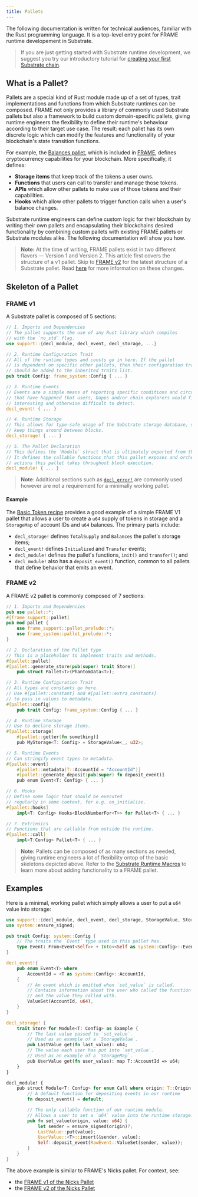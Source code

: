 ```yaml
---
title: Pallets
---
```


The following documentation is written for technical audiences, familiar with the Rust programming
language. It is a top-level entry point for FRAME runtime developement in Substrate. 

> If you are just getting started with Substrate runtime development, we suggest you try
> our introductory tutorial for
> [creating your first Substrate chain](../../tutorials/create-your-first-substrate-chain).

## What is a Pallet?

Pallets are a special kind of Rust module made up of a set of types, trait implementations and functions 
from which Substrate runtimes can be composed. FRAME not only 
provides a library of commonly used Substrate pallets but also a framework to build custom domain-specific 
pallets, giving runtime engineers the flexibility to define their runtime's behaviour according to their 
target use case. The result: each pallet has its own discrete logic which can modify the features and 
functionality of your blockchain's state transition functions.


For example, the [Balances pallet](https://github.com/paritytech/substrate/tree/master/frame/balances), which is included in [FRAME](/knowledgebase/runtime/frame), defines cryptocurrency capabilities for your blockchain. More specifically, it
defines: 
- **Storage items** that keep track of the tokens a user owns.
- **Functions** that users can call to transfer
and manage those tokens.
- **APIs** which allow other pallets to make use of those tokens and their capabilities.
- **Hooks**
which allow other pallets to trigger function calls when a user's balance changes.

Substrate runtime engineers can define custom logic for their blockchain by writing their own pallets and encapsulating their blockchains desired functionality by combining custom pallets with existing FRAME pallets or Substrate modules alike. The following documentation will show you how.

> **Note:** At the time of writing, FRAME pallets exist in two different flavors &mdash; Version 1 and Version 2. This article first covers the structure of a v1 pallet. Skip to [FRAME v2](./pallets#frame-v2) for the latest structure of a Substrate pallet. Read [here](./macros#frame-v1-vs-v2) for more information on these changes.

## Skeleton of a Pallet
### FRAME v1
A Substrate pallet is composed of 5 sections:

```rust
// 1. Imports and Dependencies
// The pallet supports the use of any Rust library which compiles
// with the `no_std` flag.
use support::{decl_module, decl_event, decl_storage, ...}

// 2. Runtime Configuration Trait
// All of the runtime types and consts go in here. If the pallet
// is dependent on specific other pallets, then their configuration traits
// should be added to the inherited traits list.
pub trait Config: frame_system::Config { ... }

// 3. Runtime Events
// Events are a simple means of reporting specific conditions and circumstances
// that have happened that users, Dapps and/or chain explorers would find
// interesting and otherwise difficult to detect.
decl_event! { ... }

// 4. Runtime Storage
// This allows for type-safe usage of the Substrate storage database, so you can
// keep things around between blocks.
decl_storage! { ... }

// 5. The Pallet Declaration
// This defines the `Module` struct that is ultimately exported from this pallet.
// It defines the callable functions that this pallet exposes and orchestrates
// actions this pallet takes throughout block execution.
decl_module! { ... }
```
> **Note**: Additional sections such as [`decl_error!`](./macros#decl_error) are commonly used however are not a requirement for a minimally working pallet.
#### Example

The [Basic Token recipe](https://substrate.dev/recipes/basic-token.html) provides a good example of a simple FRAME V1 pallet that allows a user to create a `u64` supply of tokens in storage and a `StorageMap` of account IDs and `u64` balances. The primary parts include:
- `decl_storage!` defines `TotalSupply` and `Balances` the pallet's storage items;
- `decl_event!` defines `Initialized` and `Transfer` events;
- `decl_module!` defines the pallet's functions, `init()` and `transfer()`; and
- `decl_module!` also has a `deposit_event()` function, common to all pallets that define behavior that emits an event.
### FRAME v2
A FRAME v2 pallet is commonly composed of 7 sections:

```rust
// 1. Imports and Dependencies
pub use pallet::*;
#[frame_support::pallet]
pub mod pallet {
	use frame_support::pallet_prelude::*;
	use frame_system::pallet_prelude::*;
}

// 2. Declaration of the Pallet type 
// This is a placeholder to implement traits and methods.
#[pallet::pallet]
#[pallet::generate_store(pub(super) trait Store)]
	pub struct Pallet<T>(PhantomData<T>);

// 3. Runtime Configuration Trait
// All types and constants go here. 
// Use #[pallet::constant] and #[pallet::extra_constants] 
// to pass in values to metadata.
#[pallet::config]
	pub trait Config: frame_system::Config { ... }

// 4. Runtime Storage
// Use to declare storage items.
#[pallet::storage]
	#[pallet::getter(fn something)]
	pub MyStorage<T: Config> = StorageValue<_, u32>;

// 5. Runtime Events
// Can stringify event types to metadata.
#[pallet::event]
	#[pallet::metadata(T::AccountId = "AccountId")]
	#[pallet::generate_deposit(pub(super) fn deposit_event)]
	pub enum Event<T: Config> { ... }

// 6. Hooks
// Define some logic that should be executed
// regularly in some context, for e.g. on_initialize.
#[pallet::hooks]
	impl<T: Config> Hooks<BlockNumberFor<T>> for Pallet<T> { ... }

// 7. Extrinsics
// Functions that are callable from outside the runtime.
#[pallet::call]
	impl<T:Config> Pallet<T> { ... }

```
> **Note:** Pallets can be composed of as many sections as needed, giving runtime engineers a lot of flexibility ontop of the basic skeletons depicted above. Refer to the [Substrate Runtime Macros](./macros#substrate-runtime-macros) to learn more about adding functionality to a FRAME pallet.

## Examples

Here is a minimal, working pallet which simply allows a user to put a `u64` value into storage:

```rust
use support::{decl_module, decl_event, decl_storage, StorageValue, StorageMap};
use system::ensure_signed;

pub trait Config: system::Config {
	// The traits the `Event` type used in this pallet has.
	type Event: From<Event<Self>> + Into<<Self as system::Config>::Event>;
}

decl_event!{
	pub enum Event<T> where
		AccountId = <T as system::Config>::AccountId,
	{
		// An event which is emitted when `set_value` is called.
		// Contains information about the user who called the function
		// and the value they called with.
		ValueSet(AccountId, u64),
	}
}

decl_storage! {
	trait Store for Module<T: Config> as Example {
		// The last value passed to `set_value`.
		// Used as an example of a `StorageValue`.
		pub LastValue get(fn last_value): u64;
		// The value each user has put into `set_value`.
		// Used as an example of a `StorageMap`.
		pub UserValue get(fn user_value): map T::AccountId => u64;
	}
}

decl_module! {
	pub struct Module<T: Config> for enum Call where origin: T::Origin {
		// A default function for depositing events in our runtime
		fn deposit_event() = default;

		// The only callable function of our runtime module.
		// Allows a user to set a `u64` value into the runtime storage.
		pub fn set_value(origin, value: u64) {
			let sender = ensure_signed(origin)?;
			LastValue::put(value);
			UserValue::<T>::insert(&sender, value);
			Self::deposit_event(RawEvent::ValueSet(sender, value));
		}
	}
}
```

The above example is similar to FRAME's Nicks pallet. For context, see:
- the [FRAME v1 of the Nicks Pallet](https://github.com/paritytech/substrate/blob/master/frame/nicks/src/lib.rs)
- the [FRAME v2 of the Nicks Pallet](https://github.com/paritytech/substrate/blob/gui-seminar-pallet-migration-nicks-after/frame/nicks/src/lib.rs)
